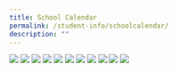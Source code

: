```yaml
---
title: School Calendar
permalink: /student-info/schoolcalendar/
description: ""
---
```

![](/images/2023%20School%20Calendar/0123Jan.jpg)
![](/images/2023%20School%20Calendar/0223Feb.jpg)
![](/images/2023%20School%20Calendar/0323Mar.jpg)
![](/images/2023%20School%20Calendar/0423Apr.jpg)
![](/images/2023%20School%20Calendar/0523May.jpg)
![](/images/2023%20School%20Calendar/0623Jun.jpg)
![](/images/2023%20School%20Calendar/0723Jul.jpg)
![](/images/2023%20School%20Calendar/0823Aug.jpg)
![](/images/2023%20School%20Calendar/0923Sep.jpg)
![](/images/2023%20School%20Calendar/0923Sep.jpg)
![](/images/2023%20School%20Calendar/1023Oct.jpg)